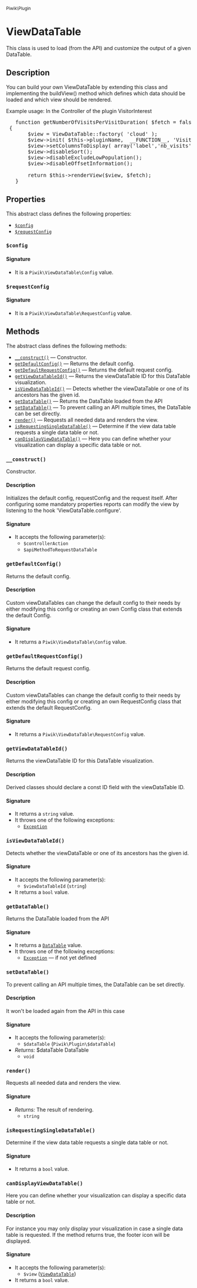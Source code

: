 <small>Piwik\Plugin</small>

ViewDataTable
=============

This class is used to load (from the API) and customize the output of a given DataTable.

Description
-----------

You can build your own ViewDataTable by extending this class and implementing the buildView() method which defines
which data should be loaded and which view should be rendered.

Example usage:
In the Controller of the plugin VisitorInterest
<pre>
   function getNumberOfVisitsPerVisitDuration( $fetch = false)
 {
       $view = ViewDataTable::factory( 'cloud' );
       $view->init( $this->pluginName,  __FUNCTION__, 'VisitorInterest.getNumberOfVisitsPerVisitDuration' );
       $view->setColumnsToDisplay( array('label','nb_visits') );
       $view->disableSort();
       $view->disableExcludeLowPopulation();
       $view->disableOffsetInformation();

       return $this->renderView($view, $fetch);
   }
</pre>

Properties
----------

This abstract class defines the following properties:

- [`$config`](#$config)
- [`$requestConfig`](#$requestconfig)

<a name="$config" id="$config"></a>
<a name="config" id="config"></a>
### `$config`

#### Signature

- It is a `Piwik\ViewDataTable\Config` value.

<a name="$requestconfig" id="$requestconfig"></a>
<a name="requestConfig" id="requestConfig"></a>
### `$requestConfig`

#### Signature

- It is a `Piwik\ViewDataTable\RequestConfig` value.

Methods
-------

The abstract class defines the following methods:

- [`__construct()`](#__construct) &mdash; Constructor.
- [`getDefaultConfig()`](#getdefaultconfig) &mdash; Returns the default config.
- [`getDefaultRequestConfig()`](#getdefaultrequestconfig) &mdash; Returns the default request config.
- [`getViewDataTableId()`](#getviewdatatableid) &mdash; Returns the viewDataTable ID for this DataTable visualization.
- [`isViewDataTableId()`](#isviewdatatableid) &mdash; Detects whether the viewDataTable or one of its ancestors has the given id.
- [`getDataTable()`](#getdatatable) &mdash; Returns the DataTable loaded from the API
- [`setDataTable()`](#setdatatable) &mdash; To prevent calling an API multiple times, the DataTable can be set directly.
- [`render()`](#render) &mdash; Requests all needed data and renders the view.
- [`isRequestingSingleDataTable()`](#isrequestingsingledatatable) &mdash; Determine if the view data table requests a single data table or not.
- [`canDisplayViewDataTable()`](#candisplayviewdatatable) &mdash; Here you can define whether your visualization can display a specific data table or not.

<a name="__construct" id="__construct"></a>
<a name="__construct" id="__construct"></a>
### `__construct()`

Constructor.

#### Description

Initializes the default config, requestConfig and the request itself. After configuring some
mandatory properties reports can modify the view by listening to the hook 'ViewDataTable.configure'.

#### Signature

- It accepts the following parameter(s):
    - `$controllerAction`
    - `$apiMethodToRequestDataTable`

<a name="getdefaultconfig" id="getdefaultconfig"></a>
<a name="getDefaultConfig" id="getDefaultConfig"></a>
### `getDefaultConfig()`

Returns the default config.

#### Description

Custom viewDataTables can change the default config to their needs by either
modifying this config or creating an own Config class that extends the default Config.

#### Signature

- It returns a `Piwik\ViewDataTable\Config` value.

<a name="getdefaultrequestconfig" id="getdefaultrequestconfig"></a>
<a name="getDefaultRequestConfig" id="getDefaultRequestConfig"></a>
### `getDefaultRequestConfig()`

Returns the default request config.

#### Description

Custom viewDataTables can change the default config to their needs by either
modifying this config or creating an own RequestConfig class that extends the default RequestConfig.

#### Signature

- It returns a `Piwik\ViewDataTable\RequestConfig` value.

<a name="getviewdatatableid" id="getviewdatatableid"></a>
<a name="getViewDataTableId" id="getViewDataTableId"></a>
### `getViewDataTableId()`

Returns the viewDataTable ID for this DataTable visualization.

#### Description

Derived classes  should declare a const ID field
with the viewDataTable ID.

#### Signature

- It returns a `string` value.
- It throws one of the following exceptions:
    - [`Exception`](http://php.net/class.Exception)

<a name="isviewdatatableid" id="isviewdatatableid"></a>
<a name="isViewDataTableId" id="isViewDataTableId"></a>
### `isViewDataTableId()`

Detects whether the viewDataTable or one of its ancestors has the given id.

#### Signature

- It accepts the following parameter(s):
    - `$viewDataTableId` (`string`)
- It returns a `bool` value.

<a name="getdatatable" id="getdatatable"></a>
<a name="getDataTable" id="getDataTable"></a>
### `getDataTable()`

Returns the DataTable loaded from the API

#### Signature

- It returns a [`DataTable`](../../Piwik/DataTable.md) value.
- It throws one of the following exceptions:
    - [`Exception`](http://php.net/class.Exception) &mdash; if not yet defined

<a name="setdatatable" id="setdatatable"></a>
<a name="setDataTable" id="setDataTable"></a>
### `setDataTable()`

To prevent calling an API multiple times, the DataTable can be set directly.

#### Description

It won't be loaded again from the API in this case

#### Signature

- It accepts the following parameter(s):
    - `$dataTable` (`Piwik\Plugin\$dataTable`)
- _Returns:_ $dataTable DataTable
    - `void`

<a name="render" id="render"></a>
<a name="render" id="render"></a>
### `render()`

Requests all needed data and renders the view.

#### Signature

- _Returns:_ The result of rendering.
    - `string`

<a name="isrequestingsingledatatable" id="isrequestingsingledatatable"></a>
<a name="isRequestingSingleDataTable" id="isRequestingSingleDataTable"></a>
### `isRequestingSingleDataTable()`

Determine if the view data table requests a single data table or not.

#### Signature

- It returns a `bool` value.

<a name="candisplayviewdatatable" id="candisplayviewdatatable"></a>
<a name="canDisplayViewDataTable" id="canDisplayViewDataTable"></a>
### `canDisplayViewDataTable()`

Here you can define whether your visualization can display a specific data table or not.

#### Description

For instance you may
only display your visualization in case a single data table is requested. If the method returns true, the footer
icon will be displayed.

#### Signature

- It accepts the following parameter(s):
    - `$view` ([`ViewDataTable`](../../Piwik/Plugin/ViewDataTable.md))
- It returns a `bool` value.


